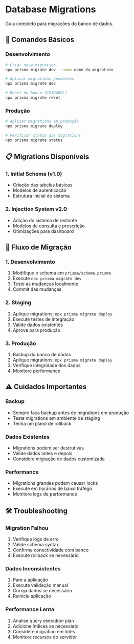 # Database Migrations

Guia completo para migrações do banco de dados.

## 🚀 Comandos Básicos

### Desenvolvimento

```bash
# Criar nova migration
npx prisma migrate dev --name nome_da_migration

# Aplicar migrations pendentes
npx prisma migrate dev

# Reset do banco (CUIDADO!)
npx prisma migrate reset
```

### Produção

```bash
# Aplicar migrations em produção
npx prisma migrate deploy

# Verificar status das migrations
npx prisma migrate status
```

## 📋 Migrations Disponíveis

### 1. Initial Schema (v1.0)

- Criação das tabelas básicas
- Modelos de autenticação
- Estrutura inicial do sistema

### 2. Injection System v2.0

- Adição do sistema de restante
- Modelos de consulta e prescrição
- Otimizações para dashboard

## 🔄 Fluxo de Migração

### 1. Desenvolvimento

1. Modifique o schema em `prisma/schema.prisma`
2. Execute `npx prisma migrate dev`
3. Teste as mudanças localmente
4. Commit das mudanças

### 2. Staging

1. Aplique migrations: `npx prisma migrate deploy`
2. Execute testes de integração
3. Valide dados existentes
4. Aprove para produção

### 3. Produção

1. Backup do banco de dados
2. Aplique migrations: `npx prisma migrate deploy`
3. Verifique integridade dos dados
4. Monitore performance

## ⚠️ Cuidados Importantes

### Backup

- Sempre faça backup antes de migrations em produção
- Teste migrations em ambiente de staging
- Tenha um plano de rollback

### Dados Existentes

- Migrations podem ser destrutivas
- Valide dados antes e depois
- Considere migração de dados customizada

### Performance

- Migrations grandes podem causar locks
- Execute em horários de baixo tráfego
- Monitore logs de performance

## 🛠️ Troubleshooting

### Migration Falhou

1. Verifique logs de erro
2. Valide schema syntax
3. Confirme conectividade com banco
4. Execute rollback se necessário

### Dados Inconsistentes

1. Pare a aplicação
2. Execute validação manual
3. Corrija dados se necessário
4. Reinicie aplicação

### Performance Lenta

1. Analise query execution plan
2. Adicione índices se necessário
3. Considere migration em lotes
4. Monitore recursos do servidor
